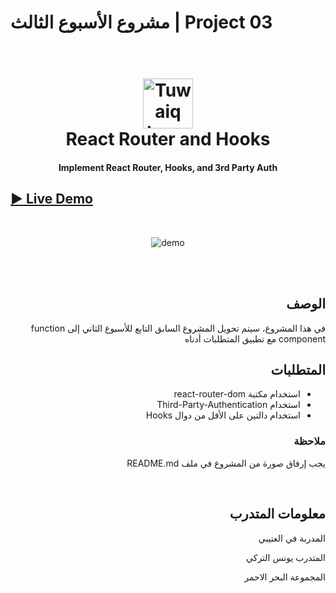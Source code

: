 # مشروع الأسبوع الثالث | Project 03

<h1 align="center">
  <br>
  <a href="https://safcsp.org.sa" target="_blank">
  <img src="https://raw.githubusercontent.com/tuwaiq-dotnet/json-parser-team-yaai/main/logo.png" alt="Tuwaiq Logo" width="80"></img></a>
  <br>
  React Router and Hooks
  <br>
</h1>
<h4 align="center">Implement React Router, Hooks, and 3rd Party Auth</h4>

## [► Live Demo](https://younesalturkey.github.io/Project03/)

<br/>

<p align="center">
  <img src="https://raw.githubusercontent.com/YounesAlturkey/Project03/main/public/demo-img.png" alt="demo"/>
</p>

<div dir="rtl">

  <br/>
  <br/>
  
## الوصف
في هذا المشروع، سيتم تحويل المشروع السابق التابع للأسبوع الثاني إلى function component مع تطبيق المتطلبات أدناه
## المتطلبات
- استخدام مكتبة react-router-dom 
- استخدام Third-Party-Authentication 
- استخدام دالتين على الأقل من دوال Hooks

### ملاحظة

يجب إرفاق صورة من المشروع في ملف README.md

</div>
<br/>

  <div align="right">

## معلومات المتدرب

المدربة في العتيبي

المتدرب يونس التركي

المجموعة البحر الاحمر

</div>

